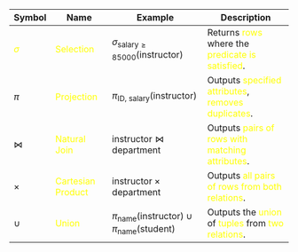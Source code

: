 
| Symbol                                               | Name                                                          | Example                                                                       | Description                                                                                                                                                                         |
| ---------------------------------------------------- | ------------------------------------------------------------- | ----------------------------------------------------------------------------- | ----------------------------------------------------------------------------------------------------------------------------------------------------------------------------------- |
| <span style="color:rgb(255, 255, 0)">$\sigma$</span> | <span style="color:rgb(255, 255, 0)">Selection</span>         | $\sigma_{\text{salary} \geq 85000} (\text{instructor})$                       | Returns <span style="color:rgb(255, 255, 0)">rows</span> where the <span style="color:rgb(255, 255, 0)">predicate is satisfied</span>.                                              |
| $\pi$                                                | <span style="color:rgb(255, 255, 0)">Projection</span>        | $\pi_{\text{ID, salary}} (\text{instructor})$                                 | Outputs <span style="color:rgb(255, 255, 0)">specified attributes</span>, <span style="color:rgb(255, 255, 0)">removes duplicates</span>.                                           |
| $\bowtie$                                            | <span style="color:rgb(255, 255, 0)">Natural Join</span>      | $\text{instructor} \bowtie \text{department}$                                 | Outputs<span style="color:rgb(255, 255, 0)"> pairs of rows with matching attributes</span>.                                                                                         |
| $\times$                                             | <span style="color:rgb(255, 255, 0)">Cartesian Product</span> | $\text{instructor} \times \text{department}$                                  | Outputs <span style="color:rgb(255, 255, 0)">all pairs of rows from both relations</span>.                                                                                          |
| $\cup$                                               | <span style="color:rgb(255, 255, 0)">Union</span>             | $\pi_{\text{name}}(\text{instructor}) \cup \pi_{\text{name}}(\text{student})$ | Outputs the <span style="color:rgb(255, 255, 0)">union</span> of <span style="color:rgb(255, 255, 0)">tuples</span> from <span style="color:rgb(255, 255, 0)">two relations</span>. |
